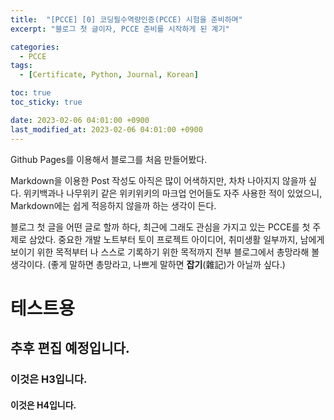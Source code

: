 ```yaml
---
title:  "[PCCE] [0] 코딩필수역량인증(PCCE) 시험을 준비하며"
excerpt: "블로그 첫 글이자, PCCE 준비를 시작하게 된 계기"

categories:
  - PCCE
tags:
  - [Certificate, Python, Journal, Korean]

toc: true
toc_sticky: true

date: 2023-02-06 04:01:00 +0900
last_modified_at: 2023-02-06 04:01:00 +0900
---
```

Github Pages를 이용해서 블로그를 처음 만들어봤다.

Markdown을 이용한 Post 작성도 아직은 많이 어색하지만, 차차 나아지지 않을까 싶다. 위키백과나 나무위키 같은 위키위키의 마크업 언어들도 자주 사용한 적이 있었으니, Markdown에는 쉽게 적응하지 않을까 하는 생각이 든다.

블로그 첫 글을 어떤 글로 할까 하다, 최근에 그래도 관심을 가지고 있는 PCCE를 첫 주제로 삼았다. 중요한 개발 노트부터 토이 프로젝트 아이디어, 취미생활 일부까지, 남에게 보이기 위한 목적부터 나 스스로 기록하기 위한 목적까지 전부 블로그에서 총망라해 볼 생각이다. (좋게 말하면 총망라고, 나쁘게 말하면 **잡기**(雜記)가 아닐까 싶다.)

# 테스트용

## 추후 편집 예정입니다.

### 이것은 H3입니다.

#### 이것은 H4입니다.
